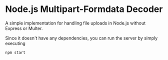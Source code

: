 # Node.js Multipart-Formdata Decoder

A simple implementation for handling file uploads in Node.js without Express or Multer.

Since it doesn't have any dependencies, you can run the server by simply executing
```
npm start
```

